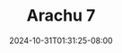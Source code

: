 --- 
title: "Arachu 7"
description: "download bokeh Arachu 7 instagram full vidio  "
date: 2024-10-31T01:31:25-08:00
file_code: "irb03bxm90z9"
draft: false
cover: "onjjds46sup2tpcd.jpg"
tags: ["Arachu", "bokep-indo", "bokep-viral", "bokep-ig"]
length: 8
fld_id: "1483117"
foldername: "Arachu update"
categories: ["Arachu update"]
views: 0
---